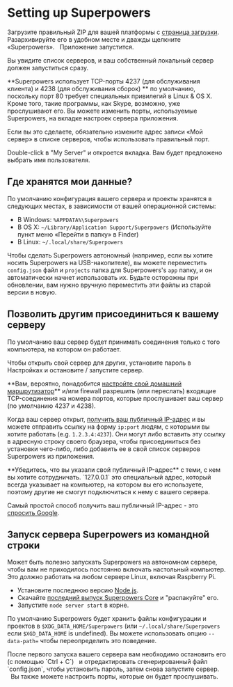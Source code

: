 # Setting up Superpowers

<div class="action">
  <p>Загрузите правильный ZIP для вашей платформы с <a href="https://sparklinlabs.itch.io/superpowers" target="_blank">страница загрузки</a>.  
  Разархивируйте его в удобном месте и дважды щелкните «Superpowers».
  Приложение запустится.
</div>

Вы увидите список серверов, и ваш собственный локальный сервер должен запуститься сразу.

<div class="note">
  <p>**Superpowers использует TCP-порты 4237 (для обслуживания клиента) и 4238 (для обслуживания сборок) ** по умолчанию, поскольку порт 80 требует специальных привилегий в Linux &amp; OS X. Кроме того, такие программы, как Skype, возможно, уже прослушивают его. Вы можете изменить порты, используемые Superpowers, на вкладке настроек сервера приложения.

  <p>Если вы это сделаете, обязательно измените адрес записи «Мой сервер» в списке серверов, чтобы использовать правильный порт.
</div>

Double-click в "My Server" и откроется вкладка. Вам будет предложено выбрать имя пользователя.

## Где хранятся мои данные?

По умолчанию конфигурация вашего сервера и проекты хранятся в следующих местах, в зависимости от вашей операционной системы:

  * В Windows: `%APPDATA%\Superpowers`
  * В OS X: `~/Library/Application Support/Superpowers` (Используйте пункт меню «Перейти в папку» в Finder)
  * В Linux: `~/.local/share/Superpowers`

Чтобы сделать Superpowers автономный (например, если вы хотите носить Superpowers на USB-накопителе), вы можете переместить `config.json` файл и `projects` папка для Superpowers's `app` папку, и он автоматически начнет использовать их. Будьте осторожны при обновлении, вам нужно вручную переместить эти файлы из старой версии в новую.

## Позволить другим присоединиться к вашему серверу

По умолчанию ваш сервер будет принимать соединения только с того компьютера, на котором он работает.

<div class="action">
  <p>Чтобы открыть свой сервер для других, установите пароль в Настройках и остановите / запустите сервер.
</div>

<div class="note">
  <p>**Вам, вероятно, понадобится <a href="https://www.google.com/search?q=setting%20up%20port%20forwarding" target="_blank">настройте свой домашний маршрутизатор</a>** и/или firewall
  разрешить (или переслать) входящие TCP-соединения на номера портов, которые прослушивает ваш сервер (по умолчанию 4237 и 4238).
</div>

Когда ваш сервер открыт, <a href="https://www.google.com/search?q=my%20ip" target="_blank">получить ваш публичный IP-адрес</a> и вы можете отправить ссылку на форму `ip:port` людям, с которыми вы хотите работать (e.g.&nbsp;`1.2.3.4:4237`). Они могут либо вставить эту ссылку в адресную строку своего браузера, чтобы присоединиться без установки чего-либо, либо добавить ее в свой список серверов Superpowers из приложения.

<div class="note">
  <p>**Убедитесь, что вы указали свой публичный IP-адрес** с теми, с кем вы хотите сотрудничать. `127.0.0.1` это специальный адрес, который всегда указывает на компьютер, на котором вы его используете, поэтому другие не смогут подключиться к нему с вашего сервера.

  <p>Самый простой способ получить ваш публичный IP-адрес - это <a href="https://www.google.com/search?q=my%20ip" target="_blank">спросить Google</a>.
</div>

## Запуск сервера Superpowers из командной строки

Может быть полезно запускать Superpowers на автономном сервере, чтобы вам не приходилось постоянно включать настольный компьютер.
Это должно работать на любом сервере Linux, включая Raspberry Pi.

  * Установите последнюю версию <a href="https://nodejs.org/" target="_blank">Node.js</a>.
  * Скачайте [последний выпуск Superpowers Core](https://github.com/superpowers/superpowers-core/releases)  и "распакуйте" его.
  * Запустите `node server start` в корне.

По умолчанию Superpowers будет хранить файлы конфигурации и проектов в `$XDG_DATA_HOME/Superpowers` (или `~/.local/share/Superpowers` если `$XGD_DATA_HOME` is undefined). Вы можете использовать опцию `--data-path=` чтобы переопределить это поведение.

<div class="note">
  После первого запуска вашего сервера вам необходимо остановить его (с помощью `Ctrl + C`)
  и отредактировать сгенерированный файл `config.json`, чтобы установить пароль, затем снова запустите сервер.
  Вы также можете настроить порты, которые он будет прослушивать.
</div>
